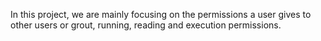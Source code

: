 In this project, we are mainly focusing on the permissions a user gives to other users or grout, running, reading and execution permissions.

